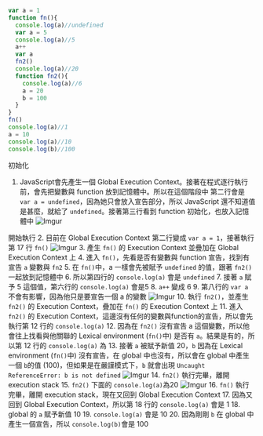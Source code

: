 ``` js
var a = 1
function fn(){
  console.log(a)//undefined
  var a = 5
  console.log(a)//5
  a++
  var a
  fn2()
  console.log(a)//20
  function fn2(){
    console.log(a)//6
    a = 20
    b = 100
  }
}
fn()
console.log(a)//1
a = 10
console.log(a)//10
console.log(b)//100
```

初始化
1. JavaScript會先產生一個 Global Execution Context。接著在程式逐行執行前，會先把變數與 function 放到記憶體中。所以在這個階段中
第二行會是 `var a = undefined`，因為她只會放入宣告部分，所以 JavaScript 還不知道值是甚麼，就給了 `undefined`。接著第三行看到 function 初始化，也放入記憶體中
![Imgur](https://i.imgur.com/7gHB6Kn.png)

開始執行
2. 目前在 Global Execution Context 第二行變成 `var a = 1`，接著執行第 17 行 `fn()`
![Imgur](https://i.imgur.com/m6YAY6Q.png)
3. 產生 `fn()` 的 Execution Context 並疊加在 Global Execution Context 上
4. 進入 `fn()`，先看是否有變數與 function 宣告，找到有宣告 `a` 變數與 `fn2`
5. 在 `fn()`中，a 一樣會先被賦予 `undefined` 的值，跟著 `fn2()`一起放到記憶體中
6. 所以第四行的 `console.log(a)` 會是 `undefined`
7. 接著 `a` 賦予 5 這個值，第六行的 `console.log(a)` 會是5
8. `a++` 變成 6
9. 第八行的 `var a` 不會有影響，因為他只是要宣告一個 a 的變數
![Imgur](https://i.imgur.com/9x4hSuS.png)
10. 執行 `fn2()`，並產生 `fn2()` 的 Execution Context，疊加在 `fn()` 的 Execution Context 上
11. 進入`fn2()` 的 Execution Context，這邊沒有任何的變數與function的宣告，所以會先執行第 12 行的 `console.log(a)`
12. 因為在 `fn2()` 沒有宣告 a 這個變數，所以他會往上找看與他關聯的 Lexical environment (`fn()`中) 是否有 `a`。結果是有的，所以第 12 行的 `console.log(a)` 為
13. 接著 `a` 被賦予新值 20，`b` 因為在 Lexical environment (`fn()`中) 沒有宣告，在 global 中也沒有，所以會在 global 中產生一個 `b`的值 (100)，但如果是在嚴謹模式下，`b` 就會出現 `Uncaught ReferenceError: b is not defined`
![Imgur](https://i.imgur.com/m6YAY6Q.png)
14. `fn2()` 執行完畢，離開 execution stack
15. `fn2()` 下面的 `console.log(a)`為20
![Imgur](https://i.imgur.com/7gHB6Kn.png)
16. `fn()` 執行完畢，離開 execution stack，現在又回到 Global Execution Context
17. 因為又回到 Global Execution Context，所以第 18 行的 `console.log(a)` 會是 1
18. global 的 `a` 賦予新值 10
19. `console.log(a)` 會是 10
20. 因為剛剛 `b` 在 global 中產生一個宣告，所以 `console.log(b)`會是 100
